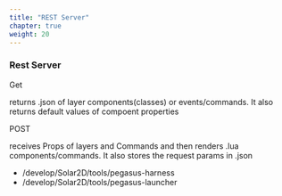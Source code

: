 ```yaml
---
title: "REST Server"
chapter: true
weight: 20
---
```


### Rest Server


Get

returns .json of layer components(classes) or events/commands. It also returns default values of compoent properties

POST 

receives Props of layers and Commands and then renders .lua components/commands. 
It also stores the request params in .json

  - /develop/Solar2D/tools/pegasus-harness
  - /develop/Solar2D/tools/pegasus-launcher
